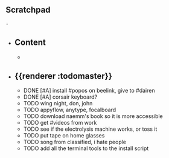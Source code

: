 ## Scratchpad
	-
- ## Content
	-
- ## {{renderer :todomaster}}
	- DONE [#A] install #popos on beelink, give to #dairen
	- DONE [#A] corsair keyboard?
	- TODO wing night, don, john
	- TODO appyflow, anytype, focalboard
	- TODO download naemm's book so it is more accessible
	- TODO get #videos from work
	- TODO see if the electrolysis machine works, or toss it
	- TODO put tape on home glasses
	- TODO song from classified, i hate people
	- TODO add all the terminal tools to the install script
